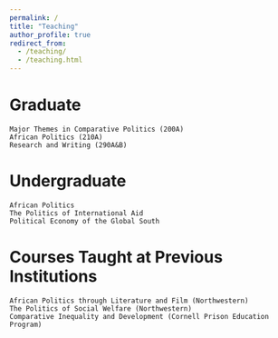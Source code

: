 ```yaml
---
permalink: /
title: "Teaching"
author_profile: true
redirect_from: 
  - /teaching/
  - /teaching.html
---
```


# Graduate #
    Major Themes in Comparative Politics (200A)
    African Politics (210A)
    Research and Writing (290A&B)

# Undergraduate #
    African Politics
    The Politics of International Aid
    Political Economy of the Global South

# Courses Taught at Previous Institutions # 
    African Politics through Literature and Film (Northwestern)
    The Politics of Social Welfare (Northwestern)
    Comparative Inequality and Development (Cornell Prison Education Program)

